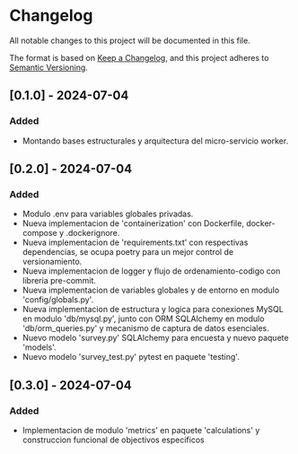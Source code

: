 # Changelog

All notable changes to this project will be documented in this file.

The format is based on [Keep a Changelog](https://keepachangelog.com/en/1.0.0/),
and this project adheres to [Semantic Versioning](https://semver.org/spec/v2.0.0.html).

## [0.1.0] - 2024-07-04

### Added

- Montando bases estructurales y arquitectura del micro-servicio worker.

## [0.2.0] - 2024-07-04

### Added

- Modulo .env para variables globales privadas.
- Nueva implementacion de 'containerization' con Dockerfile, docker-compose y .dockerignore.
- Nueva implementacion de 'requirements.txt' con respectivas dependencias, se ocupa poetry para un mejor control de versionamiento.
- Nueva implementacion de logger y flujo de ordenamiento-codigo con libreria pre-commit.
- Nueva implementacion de variables globales y de entorno en modulo 'config/globals.py'.
- Nueva implementacion de estructura y logica para conexiones MySQL en modulo 'db/mysql.py', junto con ORM SQLAlchemy en modulo 'db/orm_queries.py' y mecanismo de captura de datos esenciales.
- Nuevo modelo 'survey.py' SQLAlchemy para encuesta y nuevo paquete 'models'.
- Nuevo modelo 'survey_test.py' pytest en paquete 'testing'.


## [0.3.0] - 2024-07-04

### Added

- Implementacion de modulo 'metrics' en paquete 'calculations' y construccion funcional de objectivos especificos
